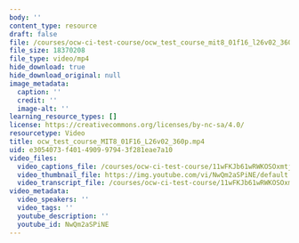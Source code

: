 ```yaml
---
body: ''
content_type: resource
draft: false
file: /courses/ocw-ci-test-course/ocw_test_course_mit8_01f16_l26v02_360p_360p_16_9.mp4
file_size: 18370208
file_type: video/mp4
hide_download: true
hide_download_original: null
image_metadata:
  caption: ''
  credit: ''
  image-alt: ''
learning_resource_types: []
license: https://creativecommons.org/licenses/by-nc-sa/4.0/
resourcetype: Video
title: ocw_test_course_MIT8_01F16_L26v02_360p.mp4
uid: e3054073-f401-4909-9794-3f281eae7a10
video_files:
  video_captions_file: /courses/ocw-ci-test-course/11wFKJb61wRWKOSOxmtjDlWPXf6MiVpIQ_transcript.webvtt
  video_thumbnail_file: https://img.youtube.com/vi/NwQm2aSPiNE/default.jpg
  video_transcript_file: /courses/ocw-ci-test-course/11wFKJb61wRWKOSOxmtjDlWPXf6MiVpIQ_transcript.pdf
video_metadata:
  video_speakers: ''
  video_tags: ''
  youtube_description: ''
  youtube_id: NwQm2aSPiNE
---
```

